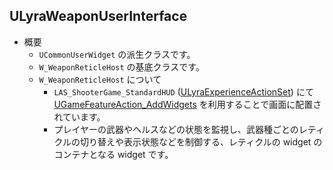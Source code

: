 ## ULyraWeaponUserInterface

* 概要
	* `UCommonUserWidget` の派生クラスです。
	* `W_WeaponReticleHost` の基底クラスです。
	* `W_WeaponReticleHost` について
		* `LAS_ShooterGame_StandardHUD` ([ULyraExperienceActionSet]) にて [UGameFeatureAction_AddWidgets] を利用することで画面に配置されています。
		* プレイヤーの武器やヘルスなどの状態を監視し、武器種ごとのレティクルの切り替えや表示状態などを制御する、レティクルの widget のコンテナとなる widget です。



<!--- ページ内のリンク --->

<!--- 自前の画像へのリンク --->

<!--- generated --->
[ULyraExperienceActionSet]: ../../Lyra/Experience/ULyraExperienceActionSet.md#ulyraexperienceactionset
[UGameFeatureAction_AddWidgets]: ../../Lyra/GameFeature/UGameFeatureAction_AddWidgets.md#ugamefeatureaction_addwidgets
